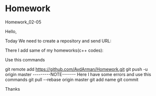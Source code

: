 # Homework
Homework_02-05

Hello,

Today We need to create a repository and send URL:

There I add same of my homeworks(c++ codes):

Use this commands

git remote add https://github.com/AvdArman/Homework.git
git push -u origin master
---------NOTE------- Here I have some errors and use this commands
git pull --rebase origin master
git add name
git commit

Thanks
